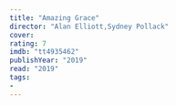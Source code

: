 ```yaml
---
title: "Amazing Grace"
director: "Alan Elliott,Sydney Pollack"
cover: 
rating: 7
imdb: "tt4935462"
publishYear: "2019"
read: "2019"
tags:
- 
---
```

